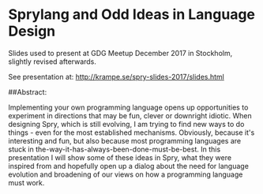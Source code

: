 # Sprylang and Odd Ideas in Language Design

Slides used to present at GDG Meetup December 2017 in Stockholm, slightly revised afterwards.

See presentation at: http://krampe.se/spry-slides-2017/slides.html

##Abstract:

Implementing your own programming language opens up opportunities to experiment in directions that may be fun, clever or downright idiotic. When designing Spry, which is still evolving, I am trying to find new ways to do things - even for the most established mechanisms. Obviously, because it's interesting and fun, but also because most programming languages are stuck in the-way-it-has-always-been-done-must-be-best. In this presentation I will show some of these ideas in Spry, what they were inspired from and hopefully open up a dialog about the need for language evolution and broadening of our views on how a programming language must work.
